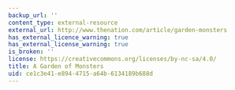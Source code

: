 ```yaml
---
backup_url: ''
content_type: external-resource
external_url: http://www.thenation.com/article/garden-monsters
has_external_licence_warning: true
has_external_license_warning: true
is_broken: ''
license: https://creativecommons.org/licenses/by-nc-sa/4.0/
title: A Garden of Monsters
uid: ce1c3e41-e894-4715-a64b-6134189b688d
---
```


